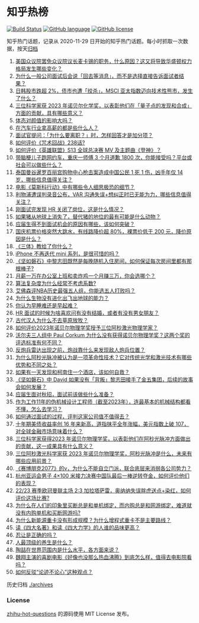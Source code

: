 # 知乎热榜
[![Build Status](https://github.com/ToWeLong/zhihu-hot-questions/workflows/CI/badge.svg)](https://github.com/ToWeLong/zhihu-hot-questions/actions)
[![GitHub language](https://img.shields.io/badge/language-golang-orange.svg)](https://golang.org/)
[![GitHub license](https://img.shields.io/github/license/ToWeLong/zhihu-hot-questions)](https://github.com/ToWeLong/zhihu-hot-questions/blob/main/LICENSE)

知乎热门话题，记录从 2020-11-29 日开始的知乎热门话题。每小时抓取一次数据，按天[归档](./archives)

<!-- BEGIN -->

1. [美国众议院罢免众议院议长麦卡锡的职务，什么原因？这又将导致华盛顿权力格局发生哪些变化？](https://www.zhihu.com/question/624677825)
1. [为什么一般公司面试后会说「回去等消息」，而不是选择直接告诉面试者结果？](https://www.zhihu.com/question/622555985)
1. [日韩股市跌超 2%，债市也遭「绞杀」，MSCI 亚太指数迈向技术性熊市，发生了什么？](https://www.zhihu.com/question/624693785)
1. [三位科学家获 2023 年诺贝尔化学奖，以表彰他们在「量子点的发现和合成」方面的贡献，具有哪些意义？](https://www.zhihu.com/question/623163039)
1. [体态对颜值的影响大吗？](https://www.zhihu.com/question/475377097)
1. [在汽车行业拿高薪的都是些什么人？](https://www.zhihu.com/question/620700543)
1. [面试官提问：「为什么要离职？」时，怎样回答才是加分项？](https://www.zhihu.com/question/609385853)
1. [如何评价《咒术回战》238话?](https://www.zhihu.com/question/624690265)
1. [如何评价《英雄联盟》S13 全球总决赛 MV 及主题曲《登神》？](https://www.zhihu.com/question/624694277)
1. [带脑梗儿子跑网约车，重庆一师傅 3 个月道歉 1800 次，你能接受吗？平台或社会可以做些什么？](https://www.zhihu.com/question/624618813)
1. [泰国曼谷暹罗百丽宫购物中心枪击案造成中国公民 1 死 1 伤，凶手年仅 14 岁，哪些信息值得关注？](https://www.zhihu.com/question/624647347)
1. [电影《莫斯科行动》中有哪些令人细思极恐的细节？](https://www.zhihu.com/question/568490162)
1. [利物浦遭误判录音公布，VAR 沟通失误+想纠正时已无能为力，哪些信息值得关注？](https://www.zhihu.com/question/624683626)
1. [刚面试完发现 HR 关闭了岗位，这是什么情况？](https://www.zhihu.com/question/622555866)
1. [如果猪从地球上消失了，替代猪的地位的最有可能是什么动物？](https://www.zhihu.com/question/355853315)
1. [应届生得不到面试机会的原因有哪些，该如何突破？](https://www.zhihu.com/question/622555702)
1. [国庆机票价格突然大跳水，有线路降价超 80%，裸票价低于 200 元，降价原因是什么？](https://www.zhihu.com/question/624614552)
1. [《三体》教给了你什么？](https://www.zhihu.com/question/441156117)
1. [iPhone 不再迭代 mini 系列，是很可惜的吗？](https://www.zhihu.com/question/624512834)
1. [《坚如磐石》中黎志田既然是每晚随机入住房间，如何保证每次房间里都有那根棒子?](https://www.zhihu.com/question/624520473)
1. [月薪一万在办公室上班和卖炸鸡一个月赚三万，你会选哪个？](https://www.zhihu.com/question/422477749)
1. [算法复杂度为什么经常不考虑系数?](https://www.zhihu.com/question/623575952)
1. [艾佛森评NBA历史最强五人组，你能选五人打败吗？](https://www.zhihu.com/question/624554399)
1. [为什么生物没有进化出飞出地球的能力？](https://www.zhihu.com/question/624404846)
1. [你认为早睡难还是早起难？](https://www.zhihu.com/question/616952987)
1. [HR 面试的时候为啥喜欢问有没有结婚，或者有没有男女朋友？](https://www.zhihu.com/question/622555756)
1. [古代汉人为什么不去草原放牧？](https://www.zhihu.com/question/624553427)
1. [如何评价2023年诺贝尔物理学奖授予三位阿秒激光物理学家？](https://www.zhihu.com/question/624628507)
1. [沃尔夫三人组中 Paul Corkum 为什么没有获得诺贝尔物理学奖？这两个奖的评选标准有何不同？](https://www.zhihu.com/question/624633256)
1. [反炮兵雷达出现之前，炮战靠什么来发现敌人炮兵位置？](https://www.zhihu.com/question/413212767)
1. [为什么阿秒光脉冲被认为是一项革命性技术？它对传统光学和激光技术有哪些优势和不同之处？](https://www.zhihu.com/question/624629899)
1. [如果有一天发现和柯南住一个酒店，该如何自救？](https://www.zhihu.com/question/27440646)
1. [《坚如磐石》中 David 如果没有「背叛」黎志田接手了金五集团，后续的故事会如何发展？](https://www.zhihu.com/question/624436965)
1. [应届生面对秋招，面试前该做些什么准备？](https://www.zhihu.com/question/622555675)
1. [作为工作11年的伪机械设计工程师（截至2023年），连最基本的机械结构都看不懂，怎么去学习？](https://www.zhihu.com/question/622375352)
1. [如何通过面试的过程，评判这家公司值不值得去？](https://www.zhihu.com/question/622555800)
1. [十年期美债收益率创 16 年来新高，道指抹平全年涨幅，美元指数上破 107，对全球金融市场意味着什么？](https://www.zhihu.com/question/624700462)
1. [三位科学家获得2023 年诺贝尔物理学奖，以表彰他们在阿秒光脉冲方面做出的贡献，这一成果具有什么意义？](https://www.zhihu.com/question/623162853)
1. [三位阿秒激光科学家获 2023 年诺贝尔物理学奖，阿秒光脉冲是什么，未来有哪些应用前景？](https://www.zhihu.com/question/624627831)
1. [《赛博朋克2077》的v，为什么不能自立门派，联合底层来消弱各公司势力？](https://www.zhihu.com/question/437865843)
1. [杭州亚运会男子 4×100 米接力决赛中国队最后一棒逆转夺金，如何评价他们的表现？](https://www.zhihu.com/question/624640182)
1. [22/23 赛季欧冠曼联主场 2:3 加拉塔萨雷，奥纳纳失误胖虎送点+染红，如何评价这场比赛?](https://www.zhihu.com/question/624657098)
1. [为什么在人们的印象里买断总是和单机绑定，而内购总是和网游绑定，难道就没有内购单机和买断网游吗?](https://www.zhihu.com/question/624596871)
1. [为什么新能源重卡没有形成规模？为什么增程式重卡不是主要路线？](https://www.zhihu.com/question/624570031)
1. [读《四大名著》和读《四大力学》的人谁的品味更高？](https://www.zhihu.com/question/624392822)
1. [忍让是正确的吗？](https://www.zhihu.com/question/528758518)
1. [人最顶级的养生是什么？](https://www.zhihu.com/question/601084412)
1. [陶喆在世界范围内是什么水平，各方面来说？](https://www.zhihu.com/question/548341379)
1. [魏翔主演的喜剧电影《好像也没那么热血沸腾》到底怎么样，值得去电影院看吗？](https://www.zhihu.com/question/623693294)
1. [如何反驳“论迹不论心”这种观点？](https://www.zhihu.com/question/430780498)

<!-- END -->

历史归档 [./archives](./archives)


### License
[zhihu-hot-questions](https://github.com/towelong/zhihu-hot-questions) 的源码使用 MIT License 发布。